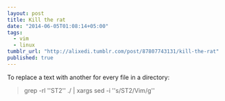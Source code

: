 ```yaml
---
layout: post
title: Kill the rat
date: "2014-06-05T01:08:14+05:00"
tags: 
  - vim
  - linux
tumblr_url: "http://alixedi.tumblr.com/post/87807743131/kill-the-rat"
published: true
---
```


To replace a text with another for every file in a directory:

> grep -rl ''ST2'' ./ | xargs sed -i ''s/ST2/Vim/g''